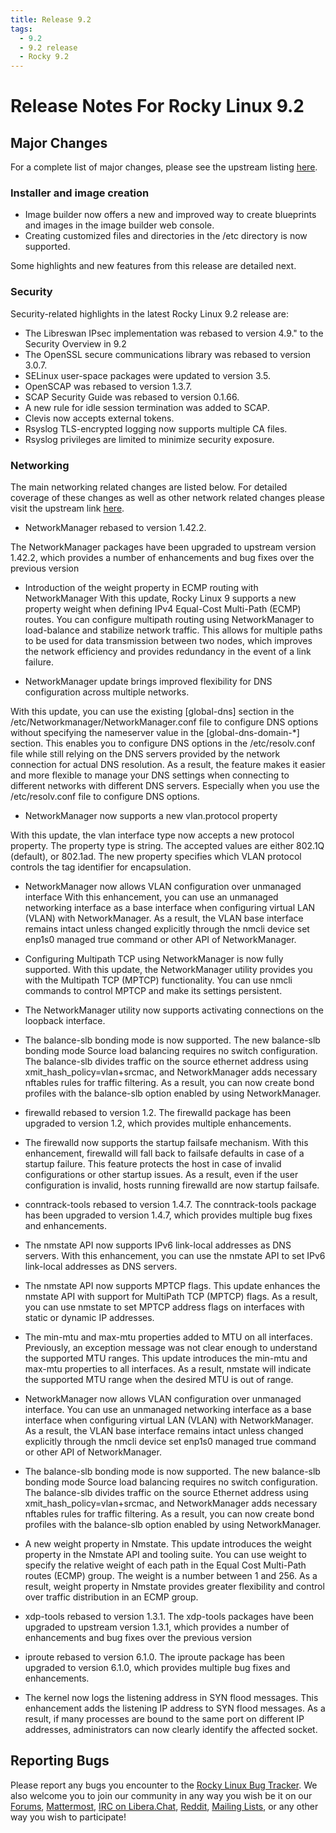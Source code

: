 ```yaml
---
title: Release 9.2
tags:
  - 9.2
  - 9.2 release
  - Rocky 9.2
---
```


# Release Notes For Rocky Linux 9.2

## Major Changes

For a complete list of major changes, please see the upstream listing [here](https://access.redhat.com/documentation/en-us/red_hat_enterprise_linux/9-beta/html-single/9.2_release_notes/index).

### Installer and image creation

* Image builder now offers a new and improved way to create blueprints and images in the image builder web console.
* Creating customized files and directories in the /etc directory is now supported.


Some highlights and new features from this release are detailed next.


### Security

Security-related highlights in the latest Rocky Linux 9.2 release are:

* The Libreswan IPsec implementation was rebased to version 4.9." to the Security Overview in 9.2
* The OpenSSL secure communications library was rebased to version 3.0.7.
* SELinux user-space packages were updated to version 3.5.
* OpenSCAP was rebased to version 1.3.7.
* SCAP Security Guide was rebased to version 0.1.66.
* A new rule for idle session termination was added to SCAP.
* Clevis now accepts external tokens.
* Rsyslog TLS-encrypted logging now supports multiple CA files.
* Rsyslog privileges are limited to minimize security exposure.



### Networking

The main networking related changes are listed below. For detailed coverage of these changes as well as other network related changes please visit the upstream link [here](https://access.redhat.com/documentation/en-us/red_hat_enterprise_linux/9-2/html-single/9.2_release_notes/index#new-features-networking).

* NetworkManager rebased to version 1.42.2.

The NetworkManager packages have been upgraded to upstream version 1.42.2, which provides a number of enhancements and bug fixes over the previous version

* Introduction of the weight property in ECMP routing with NetworkManager
With this update, Rocky Linux 9 supports a new property weight when defining IPv4 Equal-Cost Multi-Path (ECMP) routes. You can configure multipath routing using NetworkManager to load-balance and stabilize network traffic. This allows for multiple paths to be used for data transmission between two nodes, which improves the network efficiency and provides redundancy in the event of a link failure. 

* NetworkManager update brings improved flexibility for DNS configuration across multiple networks.

With this update, you can use the existing [global-dns] section in the /etc/Networkmanager/NetworkManager.conf file to configure DNS options without specifying the nameserver value in the [global-dns-domain-*] section. This enables you to configure DNS options in the /etc/resolv.conf file while still relying on the DNS servers provided by the network connection for actual DNS resolution. As a result, the feature makes it easier and more flexible to manage your DNS settings when connecting to different networks with different DNS servers. Especially when you use the /etc/resolv.conf file to configure DNS options.

* NetworkManager now supports a new vlan.protocol property

With this update, the vlan interface type now accepts a new protocol property. The property type is string. The accepted values are either 802.1Q (default), or 802.1ad. The new property specifies which VLAN protocol controls the tag identifier for encapsulation.

* NetworkManager now allows VLAN configuration over unmanaged interface
With this enhancement, you can use an unmanaged networking interface as a base interface when configuring virtual LAN (VLAN) with NetworkManager. As a result, the VLAN base interface remains intact unless changed explicitly through the nmcli device set enp1s0 managed true command or other API of NetworkManager.

* Configuring Multipath TCP using NetworkManager is now fully supported.
With this update, the NetworkManager utility provides you with the Multipath TCP (MPTCP) functionality. You can use nmcli commands to control MPTCP and make its settings persistent.

* The NetworkManager utility now supports activating connections on the loopback interface.

* The balance-slb bonding mode is now supported.
The new balance-slb bonding mode Source load balancing requires no switch configuration. The balance-slb divides traffic on the source ethernet address using xmit_hash_policy=vlan+srcmac, and NetworkManager adds necessary nftables rules for traffic filtering. As a result, you can now create bond profiles with the balance-slb option enabled by using NetworkManager.

* firewalld rebased to version 1.2.
The firewalld package has been upgraded to version 1.2, which provides multiple enhancements. 

* The firewalld now supports the startup failsafe mechanism.
With this enhancement, firewalld will fall back to failsafe defaults in case of a startup failure. This feature protects the host in case of invalid configurations or other startup issues. As a result, even if the user configuration is invalid, hosts running firewalld are now startup failsafe.

* conntrack-tools rebased to version 1.4.7.
The conntrack-tools package has been upgraded to version 1.4.7, which provides multiple bug fixes and enhancements.

* The nmstate API now supports IPv6 link-local addresses as DNS servers.
With this enhancement, you can use the nmstate API to set IPv6 link-local addresses as DNS servers. 

* The nmstate API now supports MPTCP flags.
This update enhances the nmstate API with support for MultiPath TCP (MPTCP) flags. As a result, you can use nmstate to set MPTCP address flags on interfaces with static or dynamic IP addresses.

* The min-mtu and max-mtu properties added to MTU on all interfaces.
Previously, an exception message was not clear enough to understand the supported MTU ranges. This update introduces the min-mtu and max-mtu properties to all interfaces. As a result, nmstate will indicate the supported MTU range when the desired MTU is out of range.

* NetworkManager now allows VLAN configuration over unmanaged interface.
You can use an unmanaged networking interface as a base interface when configuring virtual LAN (VLAN) with NetworkManager. As a result, the VLAN base interface remains intact unless changed explicitly through the nmcli device set enp1s0 managed true command or other API of NetworkManager.

* The balance-slb bonding mode is now supported.
The new balance-slb bonding mode Source load balancing requires no switch configuration. The balance-slb divides traffic on the source Ethernet address using xmit_hash_policy=vlan+srcmac, and NetworkManager adds necessary nftables rules for traffic filtering. As a result, you can now create bond profiles with the balance-slb option enabled by using NetworkManager.

* A new weight property in Nmstate.
This update introduces the weight property in the Nmstate API and tooling suite. You can use weight to specify the relative weight of each path in the Equal Cost Multi-Path routes (ECMP) group. The weight is a number between 1 and 256. As a result, weight property in Nmstate provides greater flexibility and control over traffic distribution in an ECMP group.

* xdp-tools rebased to version 1.3.1.
The xdp-tools packages have been upgraded to upstream version 1.3.1, which provides a number of enhancements and bug fixes over the previous version

* iproute rebased to version 6.1.0.
The iproute package has been upgraded to version 6.1.0, which provides multiple bug fixes and enhancements. 

* The kernel now logs the listening address in SYN flood messages.
This enhancement adds the listening IP address to SYN flood messages. As a result, if many processes are bound to the same port on different IP addresses, administrators can now clearly identify the affected socket.


## Reporting Bugs

Please report any bugs you encounter to the [Rocky Linux Bug Tracker](https://bugs.rockylinux.org/). We also welcome you to join our community in any way you wish be it on our [Forums](https://forums.rockylinux.org), [Mattermost](https://chat.rockylinux.org), [IRC on Libera.Chat](irc://irc.liberachat/rockylinux), [Reddit](https://reddit.com/r/rockylinux), [Mailing Lists](https://lists.resf.org), or any other way you wish to participate!
